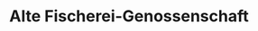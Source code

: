 ---
title: "Alte Fischerei-Genossenschaft"
url: /toenning/alte-fischerei-genossenschaft/
shop: Lebensmittel
---